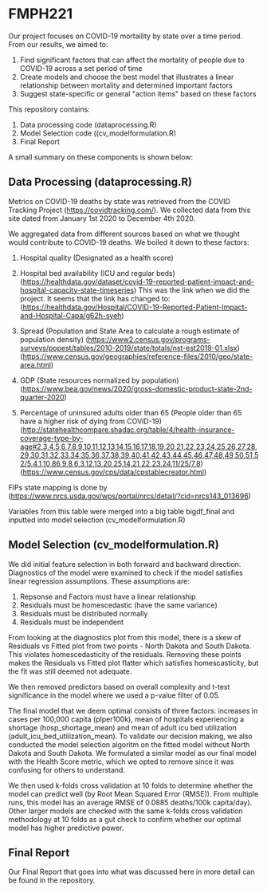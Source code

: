 # FMPH221

Our project focuses on COVID-19 mortaility by state over a time period. From our results, we aimed to:

1. Find significant factors that can affect the mortality of people due to COVID-19 across a set period of time
2. Create models and choose the best model that illustrates a linear relationship between mortality and determined important factors
3. Suggest state-specific or general "action items" based on these factors

This repository contains:
1. Data processing code (dataprocessing.R)
2. Model Selection code ((cv_modelformulation.R)
3. Final Report

A small summary on these components is shown below:

## Data Processing (dataprocessing.R)
Metrics on COVID-19 deaths by state was retrieved from the COVID Tracking Project (https://covidtracking.com/). We collected data from this site dated from January 1st 2020 to December 4th 2020.

We aggregated data from different sources based on what we thought would contribute to COVID-19 deaths. We boiled it down to these factors:
1. Hospital quality (Designated as a health score)

2. Hospital bed availability (ICU and regular beds)
(https://healthdata.gov/dataset/covid-19-reported-patient-impact-and-hospital-capacity-state-timeseries)
This was the link when we did the project. It seems that the link has changed to:
(https://healthdata.gov/Hospital/COVID-19-Reported-Patient-Impact-and-Hospital-Capa/g62h-syeh)

3. Spread (Population and State Area to calculate a rough estimate of population density)
(https://www2.census.gov/programs-surveys/popest/tables/2010-2019/state/totals/nst-est2019-01.xlsx)
(https://www.census.gov/geographies/reference-files/2010/geo/state-area.html)
4. GDP (State resources normalized by population)
(https://www.bea.gov/news/2020/gross-domestic-product-state-2nd-quarter-2020)
5. Percentage of uninsured adults older than 65 (People older than 65 have a higher risk of dying from COVID-19)
(http://statehealthcompare.shadac.org/table/4/health-insurance-coverage-type-by-age#2,3,4,5,6,7,8,9,10,11,12,13,14,15,16,17,18,19,20,21,22,23,24,25,26,27,28,29,30,31,32,33,34,35,36,37,38,39,40,41,42,43,44,45,46,47,48,49,50,51,52/5,4,1,10,86,9,8,6,3,12,13,20,25,14,21,22,23,24,11/25/7,8)
(https://www.census.gov/cps/data/cpstablecreator.html)

FIPs state mapping is done by (https://www.nrcs.usda.gov/wps/portal/nrcs/detail/?cid=nrcs143_013696)

Variables from this table were merged into a big table bigdf_final and inputted into model selection (cv_modelformulation.R)

## Model Selection (cv_modelformulation.R)

We did initial feature selection in both forward and backward direction. Diagnostics of the model were examined to check if the model satisfies linear regression assumptions. These assumptions are:
1. Repsonse and Factors must have a linear relationship
2. Residuals must be homescedastic (have the same variance)
3. Residuals must be distributed normally
4. Residuals must be independent

From looking at the diagnostics plot from this model, there is a skew of Residuals vs Fitted plot from two points - North Dakota and South Dakota. This violates homescedasticity of the residuals. Removing these points makes the Residuals vs Fitted plot flatter which satisfies homescasticity, but the fit was still deemed not adequate.

We then removed predictors based on overall complexity and t-test significance in the model where we used a p-value filter of 0.05.

The final model that we deem optimal consists of three factors: increases in cases per 100,000 capita (pIper100k), mean of hospitals experiencing a shortage (hosp_shortage_mean) and mean of adult icu bed utilization (adult_icu_bed_utilization_mean). To validate our decision making, we also conducted the model selection algoritm on the fitted model without North Dakota and South Dakota. We formulated a similar model as our final model with the Health Score metric, which we opted to remove since it was confusing for others to understand.

We then used k-folds cross validation at 10 folds to determine whether the model can predict well (by Root Mean Squared Error (RMSE)). From multiple runs, this model has an average RMSE of 0.0885 deaths/100k capita/day). Other larger models are checked with the same k-folds cross validation methodology at 10 folds as a gut check to confirm whether our optimal model has higher predictive power.

## Final Report

Our Final Report that goes into what was discussed here in more detail can be found in the repository.
